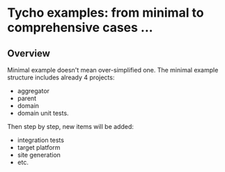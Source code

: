 Tycho examples: from minimal to comprehensive cases ...
==========

Overview
------

Minimal example doesn't mean over-simplified one. The minimal example structure includes already 4 projects:
* aggregator
* parent
* domain
* domain unit tests.

Then step by step, new items will be added:
* integration tests
* target platform
* site generation
* etc.

 